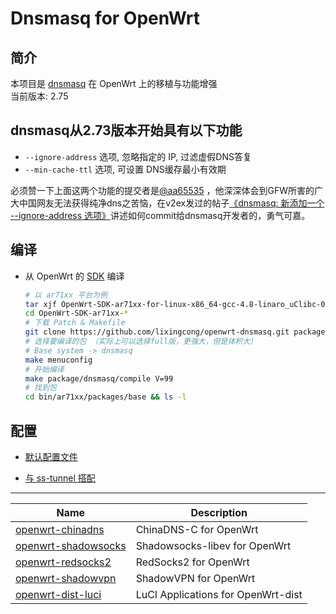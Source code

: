 Dnsmasq for OpenWrt
===

简介
---

 本项目是 [dnsmasq][1] 在 OpenWrt 上的移植与功能增强  
 当前版本: 2.75 


dnsmasq从2.73版本开始具有以下功能
---

 - `--ignore-address` 选项, 忽略指定的 IP, 过滤虚假DNS答复  
 - `--min-cache-ttl` 选项, 可设置 DNS缓存最小有效期 

必须赞一下上面这两个功能的提交者是[@aa65535](https://github.com/aa65535/openwrt-dnsmasq) ，他深深体会到GFW所害的广大中国网友无法获得纯净dns之苦恼，在v2ex发过的帖子[《dnsmasq: 新添加一个 --ignore-address 选项》](https://www.v2ex.com/t/157952)讲述如何commit给dnsmasq开发者的，勇气可嘉。

编译
---

 - 从 OpenWrt 的 [SDK][S] 编译  

   ```bash
   # 以 ar71xx 平台为例
   tar xjf OpenWrt-SDK-ar71xx-for-linux-x86_64-gcc-4.8-linaro_uClibc-0.9.33.2.tar.bz2
   cd OpenWrt-SDK-ar71xx-*
   # 下载 Patch & Makefile
   git clone https://github.com/lixingcong/openwrt-dnsmasq.git package/dnsmasq
   # 选择要编译的包 （实际上可以选择full版，更强大，但是体积大）
   # Base system -> dnsmasq 
   make menuconfig
   # 开始编译
   make package/dnsmasq/compile V=99 
   # 找到包
   cd bin/ar71xx/packages/base && ls -l
   ```

配置
---

 - [默认配置文件][4]

 - [与 ss-tunnel 搭配][8]

----------

 Name                     | Description
 -------------------------|-----------------------------------
 [openwrt-chinadns][5]    | ChinaDNS-C for OpenWrt
 [openwrt-shadowsocks][7] | Shadowsocks-libev for OpenWrt
 [openwrt-redsocks2][R]   | RedSocks2 for OpenWrt
 [openwrt-shadowvpn][6]   | ShadowVPN for OpenWrt
 [openwrt-dist-luci][L]   | LuCI Applications for OpenWrt-dist


  [1]: http://www.thekelleys.org.uk/dnsmasq/doc.html
  [3]: https://sourceforge.net/projects/openwrt-dist/files/dnsmasq/
  [4]: https://github.com/aa65535/openwrt-dnsmasq/blob/master/files/dnsmasq.conf
  [5]: https://github.com/aa65535/openwrt-chinadns
  [6]: https://github.com/aa65535/openwrt-shadowvpn
  [7]: https://github.com/shadowsocks/openwrt-shadowsocks
  [8]: https://github.com/aa65535/openwrt-dnsmasq/tree/master/etc
  [R]: https://github.com/aa65535/openwrt-redsocks2
  [S]: http://wiki.openwrt.org/doc/howto/obtain.firmware.sdk
  [L]: https://github.com/aa65535/openwrt-dist-luci
